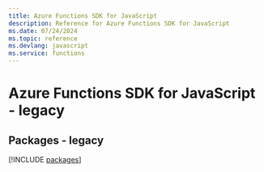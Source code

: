 ```yaml
---
title: Azure Functions SDK for JavaScript
description: Reference for Azure Functions SDK for JavaScript
ms.date: 07/24/2024
ms.topic: reference
ms.devlang: javascript
ms.service: functions
---
```

# Azure Functions SDK for JavaScript - legacy
## Packages - legacy
[!INCLUDE [packages](functions-index.md)]
